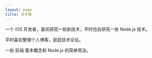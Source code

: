 ```yaml
---
layout: page
title: 关于我 
---
```


一个 iOS 开发者，喜欢研究一些新技术，平时也会研究一些 Node.js 技术。
<p>
平时喜欢整理个人博客，逛逛技术论坛。
<p>
 一些 前端 基本概念和 Node.js 的简单用法。

<p>

<!-- 所在公司
<a target="_blank" href="https://www.talkingdata.com/"> TalkingData </a>
是一个移动互联网大数据平台的公司，无论你是运营、产品、开发 或者是App终端用户都可以了解下我们公司。
<p> -->

<!-- {% include comments.html %} -->



